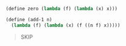 ```lisp
(define zero (lambda (f) (lambda (x) x)))

(define (add-1 n)
  (lambda (f) (lambda (x) (f ((n f) x)))))

```

> SKIP 
